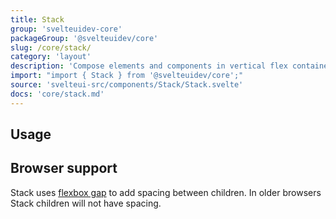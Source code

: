```yaml
---
title: Stack
group: 'svelteuidev-core'
packageGroup: '@svelteuidev/core'
slug: /core/stack/
category: 'layout'
description: 'Compose elements and components in vertical flex container'
import: "import { Stack } from '@svelteuidev/core';"
source: 'svelteui-src/components/Stack/Stack.svelte'
docs: 'core/stack.md'
---
```


<script>
    import { Demo, StackDemos } from '@svelteuidev/demos';
    import { Heading } from 'components';
</script>

<Heading />

## Usage

<Demo demo={StackDemos.configurator} />

## Browser support

Stack uses [flexbox gap](https://caniuse.com/flexbox-gap) to add spacing between children.
In older browsers Stack children will not have spacing.
